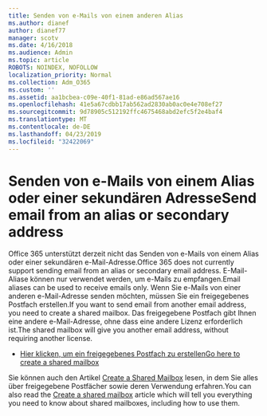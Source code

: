 ```yaml
---
title: Senden von e-Mails von einem anderen Alias
ms.author: dianef
author: dianef77
manager: scotv
ms.date: 4/16/2018
ms.audience: Admin
ms.topic: article
ROBOTS: NOINDEX, NOFOLLOW
localization_priority: Normal
ms.collection: Adm_O365
ms.custom: ''
ms.assetid: aa1bcbea-c09e-40f1-81ad-e86ad567ae16
ms.openlocfilehash: 41e5a67cdbb17ab562ad2830ab0ac0e4e708ef27
ms.sourcegitcommit: 9d78905c512192ffc4675468abd2efc5f2e4baf4
ms.translationtype: MT
ms.contentlocale: de-DE
ms.lasthandoff: 04/23/2019
ms.locfileid: "32422069"
---
```

# <a name="send-email-from-an-alias-or-secondary-address"></a><span data-ttu-id="159cb-102">Senden von e-Mails von einem Alias oder einer sekundären Adresse</span><span class="sxs-lookup"><span data-stu-id="159cb-102">Send email from an alias or secondary address</span></span>

<span data-ttu-id="159cb-103">Office 365 unterstützt derzeit nicht das Senden von e-Mails von einem Alias oder einer sekundären e-Mail-Adresse.</span><span class="sxs-lookup"><span data-stu-id="159cb-103">Office 365 does not currently support sending email from an alias or secondary email address.</span></span> <span data-ttu-id="159cb-104">E-Mail-Aliase können nur verwendet werden, um e-Mails zu empfangen.</span><span class="sxs-lookup"><span data-stu-id="159cb-104">Email aliases can be used to receive emails only.</span></span> <span data-ttu-id="159cb-105">Wenn Sie e-Mails von einer anderen e-Mail-Adresse senden möchten, müssen Sie ein freigegebenes Postfach erstellen.</span><span class="sxs-lookup"><span data-stu-id="159cb-105">If you want to send email from another email address, you need to create a shared mailbox.</span></span> <span data-ttu-id="159cb-106">Das freigegebene Postfach gibt Ihnen eine andere e-Mail-Adresse, ohne dass eine andere Lizenz erforderlich ist.</span><span class="sxs-lookup"><span data-stu-id="159cb-106">The shared mailbox will give you another email address, without requiring another license.</span></span> 
  
- [<span data-ttu-id="159cb-107">Hier klicken, um ein freigegebenes Postfach zu erstellen</span><span class="sxs-lookup"><span data-stu-id="159cb-107">Go here to create a shared mailbox</span></span>](https://portal.office.com/AdminPortal/Home#/AssistedGuide/addemailoptions)
    
<span data-ttu-id="159cb-108">Sie können auch den Artikel [Create a Shared Mailbox](https://support.office.com/article/871a246d-3acd-4bba-948e-5de8be0544c9) lesen, in dem Sie alles über freigegebene Postfächer sowie deren Verwendung erfahren.</span><span class="sxs-lookup"><span data-stu-id="159cb-108">You can also read the [Create a shared mailbox](https://support.office.com/article/871a246d-3acd-4bba-948e-5de8be0544c9) article which will tell you everything you need to know about shared mailboxes, including how to use them.</span></span> 
  

